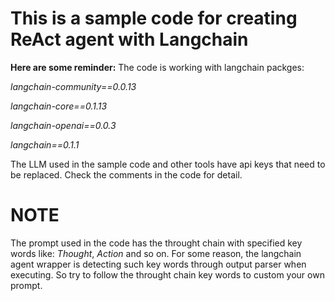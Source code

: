 # This is a sample code for creating ReAct agent with Langchain
**Here are some reminder:**
The code is working with langchain packges:

*langchain-community==0.0.13*

*langchain-core==0.1.13*

*langchain-openai==0.0.3*

*langchain==0.1.1*

The LLM used in the sample code and other tools have api keys that need to be replaced. Check the comments in the code for detail.

# NOTE
The prompt used in the code has the throught chain with specified key words like: *Thought*, *Action* and so on. For some reason, the langchain agent wrapper is
detecting such key words through output parser when executing. So try to follow the throught chain key words to custom your own prompt.
